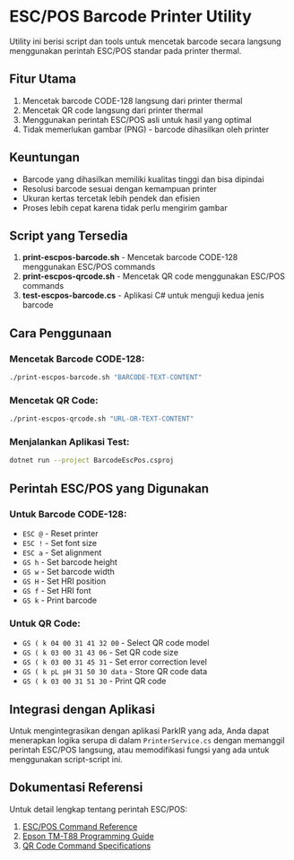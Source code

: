 # ESC/POS Barcode Printer Utility

Utility ini berisi script dan tools untuk mencetak barcode secara langsung menggunakan perintah ESC/POS standar pada printer thermal.

## Fitur Utama

1. Mencetak barcode CODE-128 langsung dari printer thermal
2. Mencetak QR code langsung dari printer thermal
3. Menggunakan perintah ESC/POS asli untuk hasil yang optimal
4. Tidak memerlukan gambar (PNG) - barcode dihasilkan oleh printer

## Keuntungan

- Barcode yang dihasilkan memiliki kualitas tinggi dan bisa dipindai
- Resolusi barcode sesuai dengan kemampuan printer
- Ukuran kertas tercetak lebih pendek dan efisien
- Proses lebih cepat karena tidak perlu mengirim gambar

## Script yang Tersedia

1. **print-escpos-barcode.sh** - Mencetak barcode CODE-128 menggunakan ESC/POS commands
2. **print-escpos-qrcode.sh** - Mencetak QR code menggunakan ESC/POS commands
3. **test-escpos-barcode.cs** - Aplikasi C# untuk menguji kedua jenis barcode

## Cara Penggunaan

### Mencetak Barcode CODE-128:

```bash
./print-escpos-barcode.sh "BARCODE-TEXT-CONTENT"
```

### Mencetak QR Code:

```bash
./print-escpos-qrcode.sh "URL-OR-TEXT-CONTENT"
```

### Menjalankan Aplikasi Test:

```bash
dotnet run --project BarcodeEscPos.csproj
```

## Perintah ESC/POS yang Digunakan

### Untuk Barcode CODE-128:
- `ESC @` - Reset printer
- `ESC !` - Set font size
- `ESC a` - Set alignment
- `GS h` - Set barcode height
- `GS w` - Set barcode width
- `GS H` - Set HRI position
- `GS f` - Set HRI font
- `GS k` - Print barcode

### Untuk QR Code:
- `GS ( k 04 00 31 41 32 00` - Select QR code model
- `GS ( k 03 00 31 43 06` - Set QR code size
- `GS ( k 03 00 31 45 31` - Set error correction level
- `GS ( k pL pH 31 50 30 data` - Store QR code data
- `GS ( k 03 00 31 51 30` - Print QR code

## Integrasi dengan Aplikasi

Untuk mengintegrasikan dengan aplikasi ParkIR yang ada, Anda dapat menerapkan logika serupa di dalam `PrinterService.cs` dengan memanggil perintah ESC/POS langsung, atau memodifikasi fungsi yang ada untuk menggunakan script-script ini.

## Dokumentasi Referensi

Untuk detail lengkap tentang perintah ESC/POS:
1. [ESC/POS Command Reference](https://reference.epson-biz.com/modules/ref_escpos/index.php)
2. [Epson TM-T88 Programming Guide](https://files.support.epson.com/pdf/pos/bulk/tm-t88iv_prog.pdf)
3. [QR Code Command Specifications](https://www.epson-biz.com/modules/ref_escpos/index.php?content_id=87) 